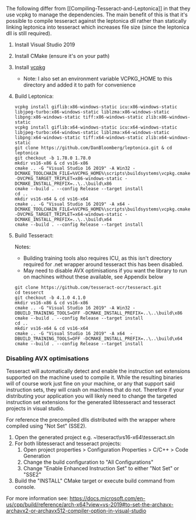 The following differ from [[Compiling-Tesseract-and-Leptonica]] in that they use vcpkg to manage the dependencies. The main benefit of this is that it's possible to compile tesseract against the leptonica dll rather than statically linking leptonica into tesseract which increases file size (since the leptonica dll is still required). 


1. Install Visual Studio 2019 
2. Install CMake (ensure it's on your path)
3. Install [vcpkg](https://github.com/Microsoft/vcpkg/) 
	* Note: I also set an environment variable VCPKG_HOME to this directory and added it to path for convenience
	
4. Build Leptonica:
	```
	vcpkg install giflib:x86-windows-static icu:x86-windows-static libjpeg-turbo:x86-windows-static liblzma:x86-windows-static libpng:x86-windows-static tiff:x86-windows-static zlib:x86-windows-static
	vcpkg install giflib:x64-windows-static icu:x64-windows-static libjpeg-turbo:x64-windows-static liblzma:x64-windows-static libpng:x64-windows-static tiff:x64-windows-static zlib:x64-windows-static
	git clone https://github.com/DanBloomberg/leptonica.git & cd leptonica	
	git checkout -b 1.78.0 1.78.0
	mkdir vs16-x86 & cd vs16-x86
	cmake .. -G "Visual Studio 16 2019" -A Win32 -DCMAKE_TOOLCHAIN_FILE=%VCPKG_HOME%\scripts\buildsystems\vcpkg.cmake -DVCPKG_TARGET_TRIPLET=x86-windows-static -DCMAKE_INSTALL_PREFIX=..\..\build\x86
	cmake --build . --config Release --target install
	cd ..
	mkdir vs16-x64 & cd vs16-x64
	cmake .. -G "Visual Studio 16 2019" -A x64 -DCMAKE_TOOLCHAIN_FILE=%VCPKG_HOME%\scripts\buildsystems\vcpkg.cmake -DVCPKG_TARGET_TRIPLET=x64-windows-static -DCMAKE_INSTALL_PREFIX=..\..\build\x64
	cmake --build . --config Release --target install
	```
4. Build Tesseract:
	
	Notes: 	
	* Building training tools also requires ICU, as this isn't directory required for .net wrapper around tesseract this has been disabled.
	* May need to disable AVX optimisations if you want the library to run on machines without these available, see Appendix below
	
	```	
	git clone https://github.com/tesseract-ocr/tesseract.git
	cd tesserct
	git checkout -b 4.1.0 4.1.0
	mkdir vs16-x86 & cd vs16-x86
	cmake .. -G "Visual Studio 16 2019" -A Win32 -DBUILD_TRAINING_TOOLS=OFF -DCMAKE_INSTALL_PREFIX=..\..\build\x86
	cmake --build . --config Release --target install
	cd ..
	mkdir vs16-x64 & cd vs16-x64
	cmake .. -G "Visual Studio 16 2019" -A x64  -DBUILD_TRAINING_TOOLS=OFF -DCMAKE_INSTALL_PREFIX=..\..\build\x64
	cmake --build . --config Release --target install
	```

	
### Disabling AVX optimisations

Tesseract will automatically detect and enable the instruction set extensions supported on the machine 
used to compile it. While the resulting binaries will of course work just fine on your machine, or any 
that support said instruction sets, they will crash on machines that do not. Therefore if your distributing 
your application you will likely need to change the targeted instruction set extensions for the generated 
libtesseract and tesseract projects in visual studio. 

For reference the precompiled dlls distributed with the wrapper where compiled using "Not Set" (SSE2). 

1. Open the generated project e.g. ~\teseract\vs16-x64\tesseract.sln
2. For both libtesseract and tesseract projects:
	1. Open project properties > Configuration Properties > C/C++ > Code Generation
	2. Change the build configuration to "All Configurations"
	3. Change "Enable Enhanced Instruction Set" to either "Not Set" or "SSE2"
3. Build the "INSTALL" CMake target or execute build command from console.

For more information see: https://docs.microsoft.com/en-us/cpp/build/reference/arch-x64?view=vs-2019#to-set-the-archavx-archavx2-or-archavx512-compiler-option-in-visual-studio
